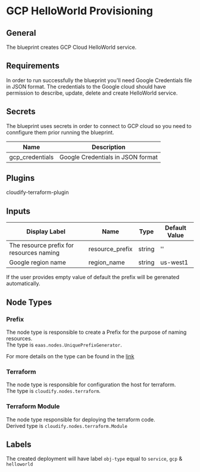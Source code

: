 # GCP HelloWorld Provisioning

## General

The blueprint creates GCP Cloud HelloWorld service.

## Requirements

In order to run successfully the blueprint you'll need Google Credentials file in JSON format. The credentials to the Google cloud should have permission to describe, update, delete and create HelloWorld service.

## Secrets

The blueprint uses secrets in order to connect to GCP cloud so you need to connfigure them prior running the blueprint.


| Name            | Description                        |
| --------------- | ---------------------------------- |
| gcp_credentials | Google Credentials in JSON format  |

## Plugins


cloudify-terraform-plugin

## Inputs

| Display Label                            | Name                | Type   | Default Value |
| ---------------------------------------- | ------------------- | ------ | ------------- |
| The resource prefix for resources naming | resource_prefix     | string | ''            |
| Google region name                       | region_name         | string | us-west1      |

If the user provides empty value of default the prefix will be gerenated automatically.

## Node Types

### Prefix
The node type is responsible to create a Prefix for the purpose of naming resources.\
The type is `eaas.nodes.UniquePrefixGenerator`.

For more details on the type can be found in the [link](https://github.com/cloudify-community/eaas-example/blob/master/utils/custom_types.yaml)

### Terraform
The node type is responsible for configuration the host for terraform.\
The type is `cloudify.nodes.terraform`.

### Terraform Module
The node type responsible for deploying the terraform code.\
Derived type is `cloudify.nodes.terraform.Module`

## Labels

The created deployment will have label `obj-type` equal to `service`, `gcp` & `helloworld`